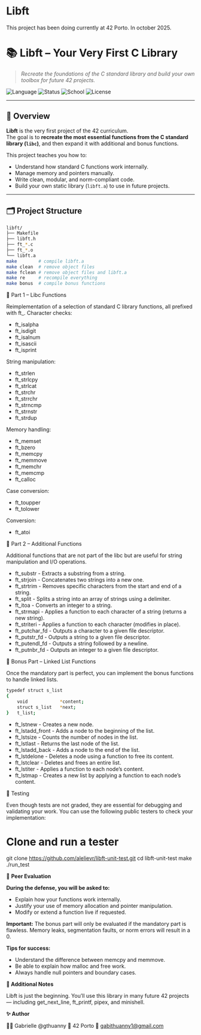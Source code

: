 # Libft

This project has been doing currently at 42 Porto. In october 2025.
# 📚 Libft – Your Very First C Library

> *Recreate the foundations of the C standard library and build your own toolbox for future 42 projects.*

![Language](https://img.shields.io/badge/language-C-blue.svg)
![Status](https://img.shields.io/badge/status-in-progress.svg)
![School](https://img.shields.io/badge/42-Network-000000.svg)
![License](https://img.shields.io/badge/license-MIT-green.svg)

---

## 🧠 Overview

**Libft** is the very first project of the 42 curriculum.  
The goal is to **recreate the most essential functions from the C standard library (`libc`)**, and then expand it with additional and bonus functions.  

This project teaches you how to:
- Understand how standard C functions work internally.  
- Manage memory and pointers manually.  
- Write clean, modular, and norm-compliant code.  
- Build your own static library (`libft.a`) to use in future projects.  

---

## 🗂️ Project Structure

```bash
libft/
├── Makefile
├── libft.h
├── ft_*.c
├── ft_*.o
└── libft.a
make        # compile libft.a
make clean  # remove object files
make fclean # remove object files and libft.a
make re     # recompile everything
make bonus  # compile bonus functions
```
🧩 Part 1 – Libc Functions

Reimplementation of a selection of standard C library functions, all prefixed with ft_.
Character checks:
- ft_isalpha
- ft_isdigit
- ft_isalnum
- ft_isascii
- ft_isprint

String manipulation:
- ft_strlen
- ft_strlcpy
- ft_strlcat
- ft_strchr
- ft_strrchr
- ft_strncmp
- ft_strnstr
- ft_strdup

Memory handling:
- ft_memset
- ft_bzero
- ft_memcpy
- ft_memmove
- ft_memchr
- ft_memcmp
- ft_calloc

Case conversion:
- ft_toupper
- ft_tolower

Conversion:
- ft_atoi

🧱 Part 2 – Additional Functions

Additional functions that are not part of the libc but are useful for string manipulation and I/O operations.

- ft_substr      - Extracts a substring from a string.
- ft_strjoin     - Concatenates two strings into a new one.
- ft_strtrim     - Removes specific characters from the start and end of a string.
- ft_split       - Splits a string into an array of strings using a delimiter.
- ft_itoa        - Converts an integer to a string.
- ft_strmapi     - Applies a function to each character of a string (returns a new string).
- ft_striteri    - Applies a function to each character (modifies in place).
- ft_putchar_fd  - Outputs a character to a given file descriptor.
- ft_putstr_fd   - Outputs a string to a given file descriptor.
- ft_putendl_fd  - Outputs a string followed by a newline.
- ft_putnbr_fd   - Outputs an integer to a given file descriptor.

🏅 Bonus Part – Linked List Functions

Once the mandatory part is perfect, you can implement the bonus functions to handle linked lists.
```bash
typedef struct s_list
{
	void			*content;
	struct s_list	*next;
}	t_list;
```
- ft_lstnew       - Creates a new node.
- ft_lstadd_front - Adds a node to the beginning of the list.
- ft_lstsize      - Counts the number of nodes in the list.
- ft_lstlast      - Returns the last node of the list.
- ft_lstadd_back  - Adds a node to the end of the list.
- ft_lstdelone    - Deletes a node using a function to free its content.
- ft_lstclear     - Deletes and frees an entire list.
- ft_lstiter      - Applies a function to each node’s content.
- ft_lstmap       - Creates a new list by applying a function to each node’s content.

🧪 Testing

Even though tests are not graded, they are essential for debugging and validating your work.
You can use the following public testers to check your implementation:

# Clone and run a tester
git clone https://github.com/alelievr/libft-unit-test.git
cd libft-unit-test
make
./run_test

💬 **Peer Evaluation**

**During the defense, you will be asked to:**

- Explain how your functions work internally.
- Justify your use of memory allocation and pointer manipulation.
- Modify or extend a function live if requested.

**Important:**
The bonus part will only be evaluated if the mandatory part is flawless.
Memory leaks, segmentation faults, or norm errors will result in a 0.

**Tips for success:**
- Understand the difference between memcpy and memmove.
- Be able to explain how malloc and free work.
- Always handle null pointers and boundary cases.

**🌱 Additional Notes**

Libft is just the beginning.
You’ll use this library in many future 42 projects — including get_next_line, ft_printf, pipex, and minishell.
  
**✨ Author**

👩‍💻 Gabrielle @gthuanny
📍 42 Porto
📧 gabithuanny1@gmail.com
